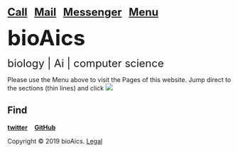 <strong><font size="5"><a href="tel:+31685842325">Call</a></font></strong>&nbsp;&nbsp;&nbsp;
<strong><font size="5"><a href="mailto:bioaics.x@gmail.com">Mail</a></font></strong>&nbsp;&nbsp;&nbsp;
<strong><font size="5"><a href="https://m.me/bioAics">Messenger</a></font></strong>&nbsp;&nbsp;&nbsp;
<strong><font size="5"><a href="https://bioaics.github.io">Menu</a></font></strong>

<p><strong><font size="7">bioAics</font></strong><p>
<p><font size="5">biology | Ai | computer science</font></p>
<p>Please use the Menu above to visit the Pages of this website. Jump direct to the sections (thin lines) and click <img src="https://bioaics.github.io/bioAics link symbol.png" ></p>

<h2 id="h2">Find</h2>

<p><strong><a href="https://twitter.com/bioAics">twitter</a></strong>&nbsp;&nbsp;&nbsp;
<strong><a href="https://github.com/bioaics">GitHub</a></strong></P>

Copyright © 2019 bioAics. <a href="https://bioaics.github.io">Legal</a>

